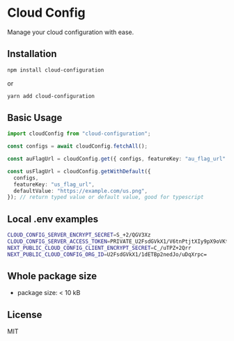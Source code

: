 # Cloud Config

Manage your cloud configuration with ease.

## Installation

```bash
npm install cloud-configuration
```

or

```bash
yarn add cloud-configuration
```

## Basic Usage

```typescript
import cloudConfig from "cloud-configuration";

const configs = await cloudConfig.fetchAll();

const auFlagUrl = cloudConfig.get({ configs, featureKey: "au_flag_url" }); // return value or null

const usFlagUrl = cloudConfig.getWithDefault({
  configs,
  featureKey: "us_flag_url",
  defaultValue: "https://example.com/us.png",
}); // return typed value or default value, good for typescript
```

## Local .env examples

```bash
CLOUD_CONFIG_SERVER_ENCRYPT_SECRET=S_+2/QGV3Xz
CLOUD_CONFIG_SERVER_ACCESS_TOKEN=PRIVATE_U2FsdGVkX1/V6tnPtjtXIy9pX9oVKt1M73fasTvAsFpaQtvZg==
NEXT_PUBLIC_CLOUD_CONFIG_CLIENT_ENCRYPT_SECRET=C_/uTPZ+2Qrr
NEXT_PUBLIC_CLOUD_CONFIG_ORG_ID=U2FsdGVkX1/1dETBp2nedJo/uDqXrpc=
```

## Whole package size

- package size: < 10 kB

## License

MIT
